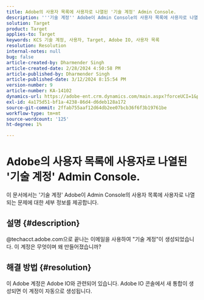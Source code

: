 ```yaml
---
title: Adobe의 사용자 목록에 사용자로 나열된 '기술 계정' Admin Console.
description: '''기술 계정'' Adobe이 Admin Console의 사용자 목록에 사용자로 나열되는 문제를 해결하는 방법에 대해 자세히 알아보십시오.'
solution: Target
product: Target
applies-to: Target
keywords: KCS 기술 계정, 사용자, Target, Adobe IO, 사용자 목록
resolution: Resolution
internal-notes: null
bug: false
article-created-by: Dharmender Singh
article-created-date: 2/28/2024 4:50:58 PM
article-published-by: Dharmender Singh
article-published-date: 3/12/2024 8:15:54 PM
version-number: 9
article-number: KA-14102
dynamics-url: https://adobe-ent.crm.dynamics.com/main.aspx?forceUCI=1&pagetype=entityrecord&etn=knowledgearticle&id=ac309a87-59d6-ee11-9079-6045bd006295
exl-id: 4a175d51-bf1a-4238-86d4-d6deb128a172
source-git-commit: 2ffab755aaf12d64db2ee07bcb36f6f3b19761be
workflow-type: tm+mt
source-wordcount: '125'
ht-degree: 1%

---
```


# Adobe의 사용자 목록에 사용자로 나열된 &#39;기술 계정&#39; Admin Console.


이 문서에서는 &#39;기술 계정&#39; Adobe이 Admin Console의 사용자 목록에 사용자로 나열되는 문제에 대한 세부 정보를 제공합니다.

## 설명 {#description}


@techacct.adobe.com으로 끝나는 이메일을 사용하여 &quot;기술 계정&quot;이 생성되었습니다. 이 계정은 무엇이며 왜 만들어졌습니까?


## 해결 방법 {#resolution}


이 Adobe 계정은 Adobe IO와 관련되어 있습니다. Adobe IO 콘솔에서 새 통합이 생성되면 이 계정이 자동으로 생성됩니다.
